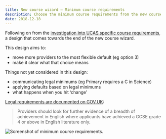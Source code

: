```yaml
---
title: New course wizard – Minimum course requirements
description: Choose the minimum course requirements from the new course wizard.
date: 2018-12-18
---
```


Following on from the [investigation into UCAS specific course requirements](/publish-teacher-training-courses/specific-requirements), a design that comes towards the end of the new course wizard.

This design aims to:

* move more providers to the most flexible default (eg option 3)
* make it clear what that choice means

Things not yet considered in this design:

* communicating legal minimums (eg Primary requires a C in Science)
* applying defaults based on legal minimums
* what happens when you hit ‘change’

[Legal requirements are documented on GOV.UK](https://www.gov.uk/government/publications/initial-teacher-training-criteria/initial-teacher-training-itt-criteria-and-supporting-advice#c11-gcse-standard-equivalent):

> Providers should look for further evidence of a breadth of achievement in English where applicants have achieved a GCSE grade 4 or above in English literature only.

![Screenshot of minimum course requirements.](minimum-course-requirements.png "Minimum course requirements")
